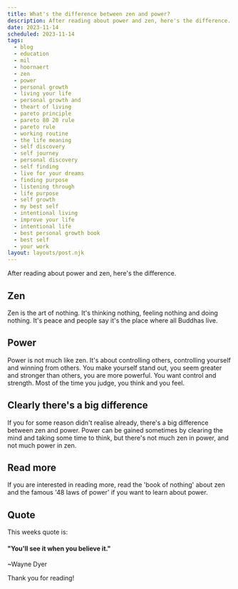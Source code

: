```yaml
---
title: What's the difference between zen and power?
description: After reading about power and zen, here's the difference.
date: 2023-11-14
scheduled: 2023-11-14
tags:
  - blog
  - education
  - mil
  - hoornaert
  - zen
  - power
  - personal growth
  - living your life
  - personal growth and
  - theart of living
  - pareto principle
  - pareto 80 20 rule
  - pareto rule
  - working routine
  - the life meaning
  - self discovery
  - self journey
  - personal discovery
  - self finding
  - live for your dreams
  - finding purpose
  - listening through
  - life purpose
  - self growth
  - my best self
  - intentional living
  - improve your life
  - intentional life
  - best personal growth book
  - best self
  - your work
layout: layouts/post.njk
---
```

After reading about power and zen, here's the difference.

## Zen

Zen is the art of nothing. It's thinking nothing, feeling nothing and doing nothing. It's peace and people say it's the place where all Buddhas live.

## Power

Power is not much like zen. It's about controlling others, controlling yourself and winning from others. You make yourself stand out, you seem greater and stronger than others, you are more powerful. You want control and strength. Most of the time you judge, you think and you feel.

## Clearly there's a big difference

If you for some reason didn't realise already, there's a big difference between zen and power. Power can be gained sometimes by clearing the mind and taking some time to think, but there's not much zen in power, and not much power in zen.

## Read more

If you are interested in reading more, read the 'book of nothing' about zen and the famous '48 laws of power' if you want to learn about power.

## Quote

This weeks quote is:

#### "You'll see it when you believe it."

~Wayne Dyer

Thank you for reading!
